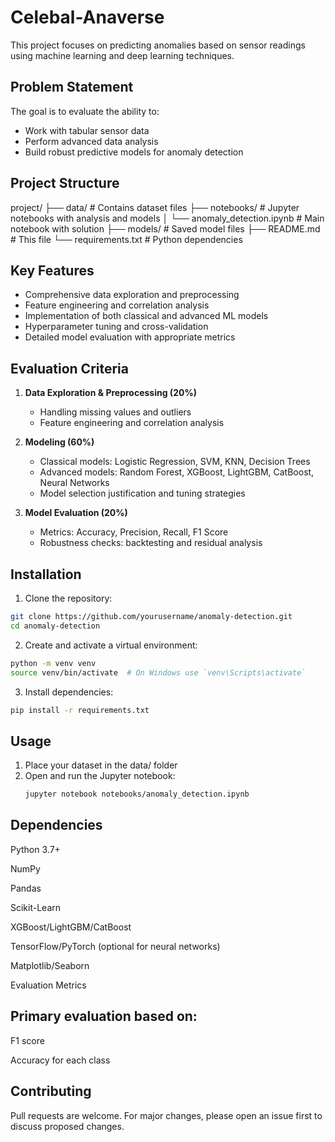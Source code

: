 # Celebal-Anaverse

This project focuses on predicting anomalies based on sensor readings using machine learning and deep learning techniques.

## Problem Statement
The goal is to evaluate the ability to:
- Work with tabular sensor data
- Perform advanced data analysis
- Build robust predictive models for anomaly detection

## Project Structure
project/
├── data/ # Contains dataset files
├── notebooks/ # Jupyter notebooks with analysis and models
│ └── anomaly_detection.ipynb # Main notebook with solution
├── models/ # Saved model files
├── README.md # This file
└── requirements.txt # Python dependencies


## Key Features
- Comprehensive data exploration and preprocessing
- Feature engineering and correlation analysis
- Implementation of both classical and advanced ML models
- Hyperparameter tuning and cross-validation
- Detailed model evaluation with appropriate metrics

## Evaluation Criteria
1. **Data Exploration & Preprocessing (20%)**
   - Handling missing values and outliers
   - Feature engineering and correlation analysis

2. **Modeling (60%)**
   - Classical models: Logistic Regression, SVM, KNN, Decision Trees
   - Advanced models: Random Forest, XGBoost, LightGBM, CatBoost, Neural Networks
   - Model selection justification and tuning strategies

3. **Model Evaluation (20%)**
   - Metrics: Accuracy, Precision, Recall, F1 Score
   - Robustness checks: backtesting and residual analysis

## Installation
1. Clone the repository:
```bash
git clone https://github.com/yourusername/anomaly-detection.git
cd anomaly-detection
```
2. Create and activate a virtual environment:
```bash
python -m venv venv
source venv/bin/activate  # On Windows use `venv\Scripts\activate`
```
3. Install dependencies:
```bash
pip install -r requirements.txt
```

## Usage
1. Place your dataset in the data/ folder
2. Open and run the Jupyter notebook:
   ```bash
   jupyter notebook notebooks/anomaly_detection.ipynb
   ```

## Dependencies
Python 3.7+

NumPy

Pandas

Scikit-Learn

XGBoost/LightGBM/CatBoost

TensorFlow/PyTorch (optional for neural networks)

Matplotlib/Seaborn

Evaluation Metrics

## Primary evaluation based on:

F1 score

Accuracy for each class

## Contributing
Pull requests are welcome. For major changes, please open an issue first to discuss proposed changes.
